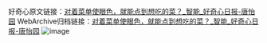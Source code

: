好奇心原文链接：[对着菜单使眼色，就能点到想吃的菜？_智能_好奇心日报-唐怡园](https://www.qdaily.com/articles/4002.html)
WebArchive归档链接：[对着菜单使眼色，就能点到想吃的菜？_智能_好奇心日报-唐怡园](http://web.archive.org/web/20190623153405/https://www.qdaily.com/articles/4002.html)
![image](http://ww3.sinaimg.cn/large/007d5XDply1g3vdrmy5hkj30u02pi4qp)